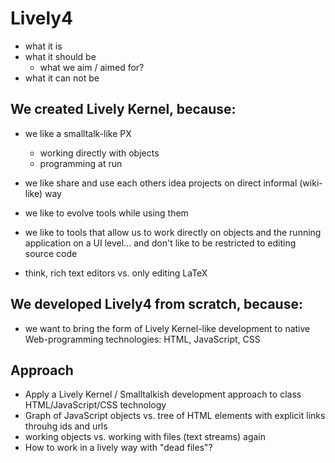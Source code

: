 # Lively4

- what it is
- what it should be
  - what we aim / aimed for?
- what it can not be


## We created Lively Kernel, because:

- we like a smalltalk-like PX
  - working directly with objects
  - programming at run
- we like share and use each others idea projects on direct informal  (wiki-like) way

- we like to evolve tools while using them
- we like to tools that allow us to work directly on objects and the running application on a UI level... and don't like to be restricted to editing source code
- think, rich text editors vs. only editing LaTeX 


## We developed Lively4 from scratch, because:


- we want to bring the form of Lively Kernel-like development to native Web-programming technologies: HTML, JavaScript, CSS


## Approach

- Apply a Lively Kernel / Smalltalkish development approach to class HTML/JavaScript/CSS technology
- Graph of JavaScript objects  vs. tree of HTML elements with explicit links throuhg ids and urls
- working objects vs. working with files (text streams) again
- How to work in a lively way with "dead files"?

